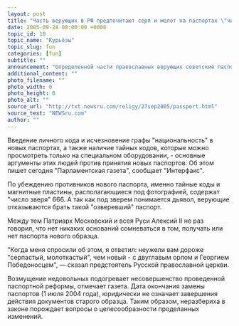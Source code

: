```yaml
---
layout: post
title: "Часть верующих в РФ предпочитают серп и молот на паспортах \"числу зверя\""
date: 2005-09-28 00:00:00 +0000
topic_id: 10
topic_name: "Курьёзы"
topic_slug: fun
categories: [fun]
subtitle: ""
announcement: "Определенной части православных верующих советские паспорта с коммунистической символикой оказались ближе, чем документы нового образца, содержащие, по их мнению, \"число зверя\" &mdash; 666."
additional_content: ""
photo_filename: ""
photo_width: 0
photo_height: 0
photo_alt: ""
source_url: "http://txt.newsru.com/religy/27sep2005/passport.html"
source_text: "NEWSru.com"
author: ""
---
```

Введение личного кода и исчезновение графы "национальность" в новых паспортах, а также наличие тайных кодов, которые можно просмотреть только на специальном оборудовании, - основные аргументы этих людей против принятия новых паспортов. Об этом пишет сегодня "Парламентская газета", сообщает "Интерфакс".

По убеждению противников нового паспорта, именно тайные коды и магнитные пластины, располагающиеся под фотографией, содержат "число зверя" 666. А так как под зверем понимается дьявол, верующие отказываются брать такой "озверевший" паспорт.

Между тем Патриарх Московский и всея Руси Алексий II не раз говорил, что нет никаких оснований сомневаться в том, получать или нет паспорта нового образца.

"Когда меня спросили об этом, я ответил: неужели вам дороже "серпастый, молоткастый", чем новый - с двуглавым орлом и Георгием Победоносцем", &mdash; сказал предстоятель Русской православной церкви.

Возмущение недовольных подогревает несовершенство проведенной паспортной реформы, отмечает газета. Дата окончания замены паспортов (1 июля 2004 года), юридически не означает завершения действия документов старого образца. Таким образом, неразбериха в законе порождает вопросы о целесообразности проделанных изменений.
